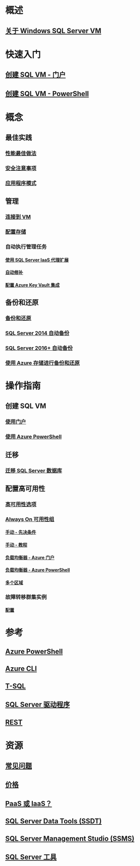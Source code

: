 # 概述
## [关于 Windows SQL Server VM](virtual-machines-windows-sql-server-iaas-overview.md) 

# 快速入门
## [创建 SQL VM - 门户](quickstart-sql-vm-create-portal.md)
## [创建 SQL VM - PowerShell](quickstart-sql-vm-create-powershell.md)

# 概念
## 最佳实践
### [性能最佳做法](virtual-machines-windows-sql-performance.md)
### [安全注意事项](virtual-machines-windows-sql-security.md)
### [应用程序模式](virtual-machines-windows-sql-server-app-patterns-dev-strategies.md)
## 管理
### [连接到 VM](virtual-machines-windows-sql-connect.md)
### [配置存储](virtual-machines-windows-sql-server-storage-configuration.md)
### 自动执行管理任务
#### [使用 SQL Server IaaS 代理扩展](virtual-machines-windows-sql-server-agent-extension.md)
#### [自动修补](virtual-machines-windows-sql-automated-patching.md)
#### [配置 Azure Key Vault 集成](virtual-machines-windows-ps-sql-keyvault.md)
## 备份和还原
### [备份和还原](virtual-machines-windows-sql-backup-recovery.md)
### [SQL Server 2014 自动备份](virtual-machines-windows-sql-automated-backup.md)
### [SQL Server 2016+ 自动备份](virtual-machines-windows-sql-automated-backup-v2.md)
### [使用 Azure 存储进行备份和还原](virtual-machines-windows-use-storage-sql-server-backup-restore.md)

# 操作指南
## 创建 SQL VM
### [使用门户](virtual-machines-windows-portal-sql-server-provision.md)
### [使用 Azure PowerShell](virtual-machines-windows-ps-sql-create.md)
## 迁移
### [迁移 SQL Server 数据库](virtual-machines-windows-migrate-sql.md)
## 配置高可用性
### [高可用性选项](virtual-machines-windows-sql-high-availability-dr.md) 
### [Always On 可用性组](virtual-machines-windows-portal-sql-availability-group-overview.md)
<!--Not Available on #### [Automatic - with template](virtual-machines-windows-portal-sql-alwayson-availability-groups.md) -->
#### [手动 - 先决条件](virtual-machines-windows-portal-sql-availability-group-prereq.md)
#### [手动 - 教程](virtual-machines-windows-portal-sql-availability-group-tutorial.md)
#### [负载均衡器 - Azure 门户](virtual-machines-windows-portal-sql-alwayson-int-listener.md)
#### [负载均衡器 - Azure PowerShell](virtual-machines-windows-portal-sql-ps-alwayson-int-listener.md)
#### [多个区域](virtual-machines-windows-portal-sql-availability-group-dr.md)
### 故障转移群集实例
#### [配置](virtual-machines-windows-portal-sql-create-failover-cluster.md)

# 参考
## [Azure PowerShell](https://docs.microsoft.com/powershell/azure/overview)
## [Azure CLI](https://docs.azure.cn/zh-cn/cli/?view=azure-cli-latest)
## [T-SQL](https://docs.microsoft.com/sql/t-sql/language-reference)
## [SQL Server 驱动程序](https://docs.microsoft.com/sql/connect/sql-connection-libraries)
## [REST](https://docs.microsoft.com/rest/api/)

# 资源
## [常见问题](virtual-machines-windows-sql-server-iaas-faq.md)
## [价格](virtual-machines-windows-sql-server-pricing-guidance.md)
## [PaaS 或 IaaS？](../../../sql-database/sql-database-paas-vs-sql-server-iaas.md?toc=%2fvirtual-machines%2fwindows%2fsql%2ftoc.json)
## [SQL Server Data Tools (SSDT)](https://docs.microsoft.com/sql/ssdt/download-sql-server-data-tools-ssdt)
## [SQL Server Management Studio (SSMS)](https://docs.microsoft.com/sql/ssms/download-sql-server-management-studio-ssms)
## [SQL Server 工具](https://docs.microsoft.com/sql/tools/overview-sql-tools)
<!--ms.date: 06/25/2018-->
